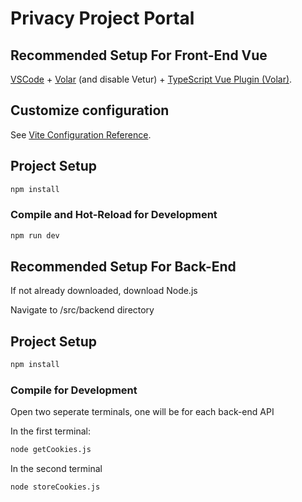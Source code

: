 # Privacy Project Portal

## Recommended Setup For Front-End Vue

[VSCode](https://code.visualstudio.com/) + [Volar](https://marketplace.visualstudio.com/items?itemName=Vue.volar) (and disable Vetur) + [TypeScript Vue Plugin (Volar)](https://marketplace.visualstudio.com/items?itemName=Vue.vscode-typescript-vue-plugin).

## Customize configuration

See [Vite Configuration Reference](https://vitejs.dev/config/).

## Project Setup

```sh
npm install
```

### Compile and Hot-Reload for Development

```sh
npm run dev
```

## Recommended Setup For Back-End
If not already downloaded, download Node.js

Navigate to /src/backend directory
## Project Setup

```sh
npm install
```

### Compile for Development
Open two seperate terminals, one will be for each back-end API

In the first terminal:
```sh
node getCookies.js
```

In the second terminal
```sh
node storeCookies.js
```
